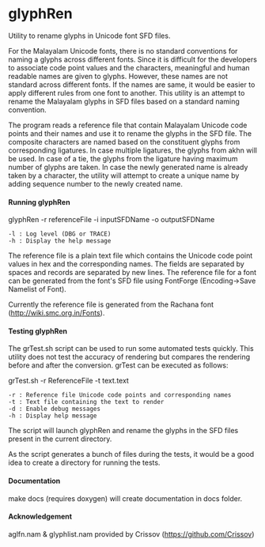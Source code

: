 glyphRen
========
Utility to rename glyphs in Unicode font SFD files.

For the Malayalam Unicode fonts, there is no standard conventions for naming a glyphs across different fonts. Since it is difficult for the developers to associate code point values and the characters, meaningful and human readable names are given to glyphs. However, these names are not standard across different fonts. If the names are same, it would be easier to apply different rules from one font to another. This utility is an attempt to rename the Malayalam glyphs in SFD files based on a standard naming convention.

The program reads a reference file that contain Malayalam Unicode code points and their names and use it to rename the glyphs in the SFD file. The composite characters are named based on the constituent glyphs from corresponding ligatures. In case multiple ligatures, the glyphs from akhn will be used. In case of a tie, the glyphs from the ligature having maximum number of glyphs are taken. In case the newly generated name is already taken by a character, the utility will attempt to create a unique name by adding sequence number to the newly created name.


#### Running glyphRen
glyphRen -r referenceFile -i inputSFDName -o outputSFDName

	-l : Log level (DBG or TRACE)
	-h : Display the help message

The reference file is a plain text file which contains the Unicode code point values in hex and the corresponding names. The fields are separated by spaces and records are separated by new lines. The reference file for a font can be generated from the font's SFD file using FontForge (Encoding->Save Namelist of Font).

Currently the reference file is generated from the Rachana font (http://wiki.smc.org.in/Fonts).

#### Testing glyphRen

The grTest.sh script can be used to run some automated tests quickly. This utility does not test the accuracy of rendering but compares the rendering before and after the conversion. grTest can be executed as follows:

grTest.sh -r ReferenceFile -t text.text

	-r : Reference file Unicode code points and corresponding names
	-t : Text file containing the text to render
	-d : Enable debug messages
	-h : Display help message

The script will launch glyphRen and rename the glyphs in the SFD files present in the current directory.

As the script generates a bunch of files during the tests, it would be a good idea to create a directory for running the tests.

#### Documentation

make docs (requires doxygen) will create documentation in docs folder.

#### Acknowledgement

aglfn.nam & glyphlist.nam provided by Crissov (https://github.com/Crissov)
